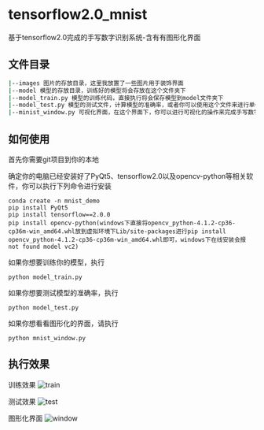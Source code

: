 # tensorflow2.0_mnist
基于tensorflow2.0完成的手写数字识别系统-含有有图形化界面


## 文件目录
```bash
|--images 图片的存放目录，这里我放置了一些图片用于装饰界面
|--model 模型的存放目录，训练好的模型将会存放在这个文件夹下
|--model_train.py 模型的训练代码，直接执行将会保存模型到model文件夹下
|--model_test.py 模型的测试文件，计算模型的准确率，或者你可以使用这个文件来进行单一文件的测试
|--minist_window.py 可视化界面，在这个界面下，你可以进行可视化的操作来完成手写数字的识别
```

## 如何使用
首先你需要git项目到你的本地

确定你的电脑已经安装好了PyQt5、tensorflow2.0以及opencv-python等相关软件，你可以执行下列命令进行安装
```
conda create -n mnist_demo 
pip install PyQt5
pip install tensorflow==2.0.0
pip install opencv-python(windows下直接将opencv_python-4.1.2-cp36-cp36m-win_amd64.whl放到虚拟环境下Lib/site-packages进行pip install opencv_python-4.1.2-cp36-cp36m-win_amd64.whl即可，windows下在线安装会报not found model vc2)
```

如果你想要训练你的模型，执行
```
python model_train.py
```
如果你想要测试模型的准确率，执行
```
python model_test.py
```
如果你想看看图形化的界面，请执行
```
python mnist_window.py
```


## 执行效果
训练效果
![train](images/train.jpg)

测试效果
![test](images/test.jpg)

图形化界面
![window](images/window.jpg)

